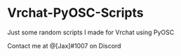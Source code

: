 # Vrchat-PyOSC-Scripts
Just some random scripts I made for Vrchat using PyOSC


Contact me at @[Jax]#1007 on Discord
